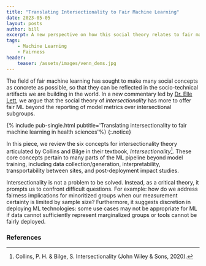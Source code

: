 ```yaml
---
title: "Translating Intersectionality to Fair Machine Learning"
date: 2023-05-05
layout: posts
author: bill
excerpt: A new perspective on how this social theory relates to fair machine learning.
tags: 
    - Machine Learning
    - Fairness
header:
    teaser: /assets/images/venn_dems.jpg
---
```


The field of fair machine learning has sought to make many social concepts as concrete as possible, so that they can be reflected in the socio-technical artifacts we are building in the world. In a new commentary led by [Dr. Elle Lett](https://cavalab.org/members/lett-elle/), we argue that the social theory of *intersectionality* has more to offer fair ML beyond the reporting of model metrics over intersectional subgroups. 

{% include pub-single.html 
    pubtitle='Translating intersectionality to fair machine learning in health sciences'%}
{:.notice}

In this piece, we review the six concepts for intersectionality theory articulated by Collins and Bilge in their textbook, *Intersectionality*[^collins]. These core concepts pertain to many parts of the ML pipeline beyond model training, including data collection/generation, interpretability, transportability between sites, and post-deployment impact studies.  

Intersectionality is not a problem to be solved. 
Instead, as a critical theory, it prompts us to confront difficult questions.
For example: how do we address fairness implications for minoritized groups when our measurement certainty is limited by sample size? 
Furthermore, it suggests discretion in deploying ML technologies: some use cases may not be appropriate for ML if data cannot sufficiently represent marginalized groups or tools cannot be fairly deployed. 

### References
[^collins]: Collins, P. H. & Bilge, S. Intersectionality (John Wiley & Sons, 2020). 